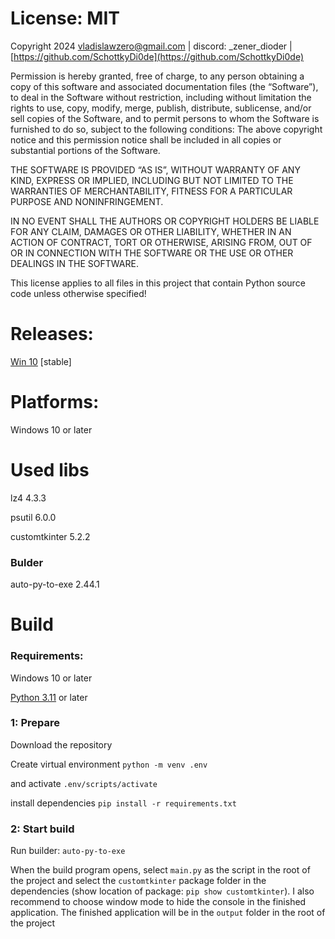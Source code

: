 # License: MIT
Copyright 2024 [vladislawzero@gmail.com](mailto:vladislawzero@gmail.com) | discord: _zener_dioder | [https://github.com/SchottkyDi0de](https://github.com/SchottkyDi0de)

Permission is hereby granted, free of charge, to any person obtaining a copy of this software and associated documentation files (the “Software”), to deal in the Software without restriction, including without limitation the rights to use, copy, modify, merge, publish, distribute, sublicense, and/or sell copies of the Software, and to permit persons to whom the Software is furnished to do so, subject to the following conditions: The above copyright notice and this permission notice shall be included in all copies or substantial portions of the Software.

THE SOFTWARE IS PROVIDED “AS IS”, WITHOUT WARRANTY OF ANY KIND, EXPRESS OR IMPLIED, INCLUDING BUT NOT LIMITED TO THE WARRANTIES OF MERCHANTABILITY, FITNESS FOR A PARTICULAR PURPOSE AND NONINFRINGEMENT.

IN NO EVENT SHALL THE AUTHORS OR COPYRIGHT HOLDERS BE LIABLE FOR ANY CLAIM, DAMAGES OR OTHER LIABILITY, WHETHER IN AN ACTION OF CONTRACT, TORT OR OTHERWISE, ARISING FROM, OUT OF OR IN CONNECTION WITH THE SOFTWARE OR THE USE OR OTHER DEALINGS IN THE SOFTWARE.

This license applies to all files in this project that contain Python source code unless otherwise specified!

# Releases:

[Win 10](https://github.com/SchottkyDi0de/DVPL-Extractor/releases/tag/stable) [stable]

# Platforms:

Windows 10 or later

# Used libs

lz4 4.3.3

psutil 6.0.0

customtkinter 5.2.2

### Bulder

auto-py-to-exe 2.44.1

# Build

### Requirements:
Windows 10 or later

[Python 3.11](https://www.python.org/downloads/release/python-3110/) or later

### 1: Prepare
Download the repository

Create virtual environment
`python -m venv .env`

and activate
`.env/scripts/activate`

install dependencies
`pip install -r requirements.txt`

### 2: Start build

Run builder:
`auto-py-to-exe`

When the build program opens, select `main.py` as the script in the root of the project and select the `customtkinter` package folder in the dependencies (show location of package: `pip show customtkinter`). I also recommend to choose window mode to hide the console in the finished application. The finished application will be in the `output` folder in the root of the project

